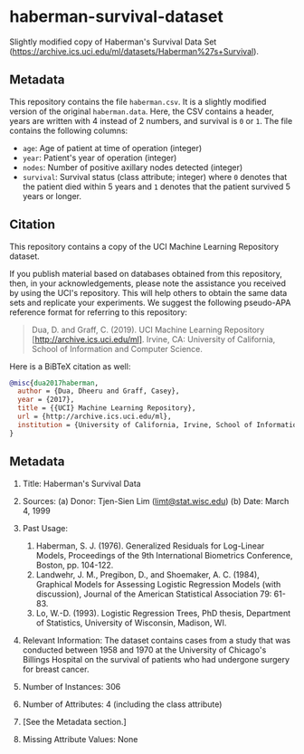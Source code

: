 # haberman-survival-dataset

Slightly modified copy of Haberman's Survival Data Set (<https://archive.ics.uci.edu/ml/datasets/Haberman%27s+Survival>).

## Metadata

This repository contains the file `haberman.csv`.
It is a slightly modified version of the original `haberman.data`.
Here, the CSV contains a header, years are written with 4 instead of 2 numbers, and survival is `0` or `1`.
The file contains the following columns:

- `age`: Age of patient at time of operation (integer)
- `year`: Patient's year of operation (integer)
- `nodes`: Number of positive axillary nodes detected (integer)
- `survival`: Survival status (class attribute; integer) where `0` denotes that the patient died within 5 years and `1` denotes that the patient survived 5 years or longer.

## Citation

This repository contains a copy of the UCI Machine Learning Repository dataset.

If you publish material based on databases obtained from this repository, then, in your acknowledgements, please note the assistance you received by using the UCI's repository.
This will help others to obtain the same data sets and replicate your experiments.
We suggest the following pseudo-APA reference format for referring to this repository:

> Dua, D. and Graff, C. (2019).
> UCI Machine Learning Repository [http://archive.ics.uci.edu/ml].
> Irvine, CA: University of California, School of Information and Computer Science.

Here is a BiBTeX citation as well:

```bibtex
@misc{dua2017haberman,
  author = {Dua, Dheeru and Graff, Casey},
  year = {2017},
  title = {{UCI} Machine Learning Repository},
  url = {http://archive.ics.uci.edu/ml},
  institution = {University of California, Irvine, School of Information and Computer Sciences}
}
```

## Metadata

1. Title: Haberman's Survival Data

2. Sources:
   (a) Donor:   Tjen-Sien Lim (limt@stat.wisc.edu)
   (b) Date:    March 4, 1999

3. Past Usage:
   1. Haberman, S. J. (1976). Generalized Residuals for Log-Linear
      Models, Proceedings of the 9th International Biometrics
      Conference, Boston, pp. 104-122.
   2. Landwehr, J. M., Pregibon, D., and Shoemaker, A. C. (1984),
      Graphical Models for Assessing Logistic Regression Models (with
      discussion), Journal of the American Statistical Association 79:
      61-83.
   3. Lo, W.-D. (1993). Logistic Regression Trees, PhD thesis,
      Department of Statistics, University of Wisconsin, Madison, WI.

4. Relevant Information:
   The dataset contains cases from a study that was conducted between
   1958 and 1970 at the University of Chicago's Billings Hospital on
   the survival of patients who had undergone surgery for breast
   cancer.

5. Number of Instances: 306

6. Number of Attributes: 4 (including the class attribute)

7. [See the Metadata section.]

8. Missing Attribute Values: None
